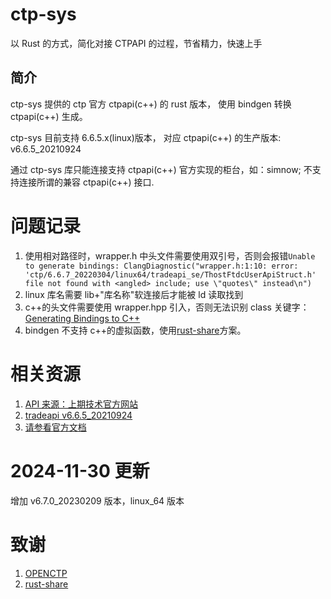 # ctp-sys

以 Rust 的方式，简化对接 CTPAPI 的过程，节省精力，快速上手

## 简介

ctp-sys 提供的 ctp 官方 ctpapi(c++) 的 rust 版本， 使用 bindgen 转换 ctpapi(c++) 生成。

ctp-sys 目前支持 6.6.5.x(linux)版本， 对应 ctpapi(c++) 的生产版本: v6.6.5_20210924

通过 ctp-sys 库只能连接支持 ctpapi(c++) 官方实现的柜台，如：simnow; 不支持连接所谓的兼容 ctpapi(c++) 接口.

# 问题记录

1. 使用相对路径时，wrapper.h 中头文件需要使用双引号，否则会报错`Unable to generate bindings: ClangDiagnostic("wrapper.h:1:10: error: 'ctp/6.6.7_20220304/linux64/tradeapi_se/ThostFtdcUserApiStruct.h' file not found with <angled> include; use \"quotes\" instead\n")`
2. linux 库名需要 lib+"库名称"软连接后才能被 ld 读取找到
3. c++的头文件需要使用 wrapper.hpp 引入，否则无法识别 class 关键字：[Generating Bindings to C++](https://rust-lang.github.io/rust-bindgen/cpp.html)
4. bindgen 不支持 c++的虚拟函数，使用[rust-share](https://github.com/mineralres/rust-share)方案。

# 相关资源

1. [API 来源：上期技术官方网站](http://www.sfit.com.cn/5_2_DocumentDown_2.htm)
2. [tradeapi v6.6.5_20210924](http://www.sfit.com.cn/DocumentDown/api_3/5_2_2/v6.6.5_tradeapi.zip)
3. [请参看官方文档](http://www.sfit.com.cn/DocumentDown/api_3/5_2_2/6.6.5_APIInterfacedescription_0301.zip)

# 2024-11-30 更新

增加 v6.7.0_20230209 版本，linux_64 版本

# 致谢

1. [OPENCTP](https://github.com/openctp/openctp/tree/master/6.6.9_20220920)
2. [rust-share](https://github.com/mineralres/rust-share)
